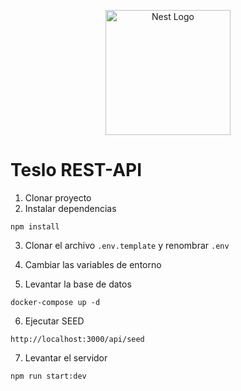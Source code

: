 <p align="center">
  <a href="http://nestjs.com/" target="blank"><img src="https://nestjs.com/img/logo-small.svg" width="200" alt="Nest Logo" /></a>
</p>

[circleci-image]: https://img.shields.io/circleci/build/github/nestjs/nest/master?token=abc123def456
[circleci-url]: https://circleci.com/gh/nestjs/nest

# Teslo REST-API

1. Clonar proyecto
2. Instalar dependencias
```
npm install
```
3. Clonar el archivo ```.env.template``` y renombrar ```.env```
4. Cambiar las variables de entorno

5.  Levantar la base de datos
```
docker-compose up -d
```
6. Ejecutar SEED
```
http://localhost:3000/api/seed
```

7. Levantar el servidor
```
npm run start:dev
```